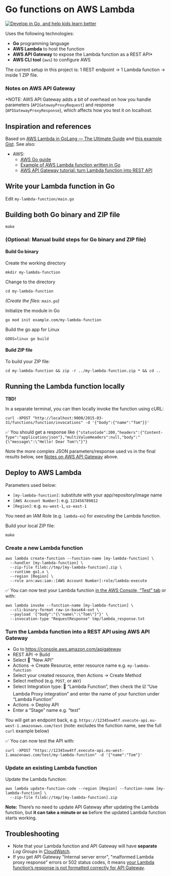 # Go functions on AWS Lambda

[![Develop in Go, and help kids learn better](https://media.cdn.teamtailor.com/images/s3/teamtailor-production/gallery_picture/image_uploads/90c2c459-c30e-4f30-aea3-b7f5e47f52be/original.png)](https://jobs.binogi.com/jobs?department=Tech)

Uses the following technologies:

- **Go** programming language
- **AWS Lambda** to host the function
- **AWS API Gateway** to expose the Lambda function as a REST API*
- **AWS CLI tool** (`aws`) to configure AWS

The current setup in this project is: 1 REST endpoint → 1 Lambda function → inside 1 ZIP file.

### Notes on AWS API Gateway

*NOTE: AWS API Gateway adds a bit of overhead on how you handle parameters (`APIGatewayProxyRequest`) and response (`APIGatewayProxyResponse`), which affects how you test it on localhost.



## Inspiration and references

Based on [AWS Lambda in GoLang — The Ultimate Guide](https://www.softkraft.co/aws-lambda-in-golang/) and [this example Gist](https://gist.github.com/josephspurrier/05b9126279703a81122cba198df50d6f). See also:

- AWS:
	- [AWS Go guide](https://docs.aws.amazon.com/lambda/latest/dg/lambda-golang.html)
	- [Example of AWS Lambda function written in Go](https://docs.aws.amazon.com/lambda/latest/dg/golang-handler.html)
	- [AWS API Gateway tutorial: turn Lambda function into REST API](https://docs.aws.amazon.com/apigateway/latest/developerguide/api-gateway-create-api-as-simple-proxy-for-lambda.html)


## Write your Lambda function in Go

Edit `my-lambda-function/main.go`


## Building both Go binary and ZIP file

    make


### (Optional: Manual build steps for Go binary and ZIP file)

#### Build Go binary

Create the working directory

    mkdir my-lambda-function

Change to the directory

    cd my-lambda-function

_(Create the files: `main.go`)_

Initialize the module in Go

    go mod init example.com/my-lambda-function

Build the go app for Linux

    GOOS=linux go build

#### Build ZIP file

To build your ZIP file:

    cd my-lambda-function && zip -r ../my-lambda-function.zip * && cd ..


## Running the Lambda function locally

**TBD!**

In a separate terminal, you can then locally invoke the function using cURL:

    curl -XPOST "http://localhost:9000/2015-03-31/functions/function/invocations" -d '{"body":{"name":"Tom"}}'

✅ You should get a response like `{"statusCode":200,"headers":{"Content-Type":"application/json"},"multiValueHeaders":null,"body":"{\"message\":\"Hello! Dear Tom!\"}"}`

Note the more complex JSON parameters/response used vs in the final results below, see [Notes on AWS API Gateway](#notes-on-aws-api-gateway) above.


## Deploy to AWS Lambda

Parameters used below:

- `[my-lambda-function]`: substitute with your app/repository/image name
- `[AWS Account Number]`: e.g. `123456789012`
- `[Region]`: e.g. `eu-west-1`, `us-east-1`

You need an IAM Role (e.g. `lambda-ex`) for _executing_ the Lambda function.

Build your local ZIP file:

    make

### Create a new Lambda function

    aws lambda create-function --function-name [my-lambda-function] \
      --handler [my-lambda-function] \
      --zip-file fileb://tmp/[my-lambda-function].zip \
      --runtime go1.x \
      --region [Region] \
      --role arn:aws:iam::[AWS Account Number]:role/lambda-execute

✅ You can now test your Lambda function [in the AWS Console, “Test” tab](https://console.aws.amazon.com/lambda/home) or with:

    aws lambda invoke --function-name [my-lambda-function] \
      --cli-binary-format raw-in-base64-out \
      --payload '{"body":"{\"name\":\"Tom\"}"}' \
      --invocation-type "RequestResponse" tmp/lambda_response.txt

### Turn the Lambda function into a REST API using AWS API Gateway

- Go to https://console.aws.amazon.com/apigateway
- REST API → Build
- Select 🔘 “New API”
- Actions → Create Resource, enter resource name e.g. `my-lambda-function`
- Select your created resource, then Actions → Create Method
- Select method (e.g. `POST`, or `ANY`)
- Select Integration type: 🔘 “Lambda Function”, then check the ☑️ “Use Lambda Proxy integration” and enter the name of your function under “Lambda Function”
- Actions → Deploy API
- Enter a “Stage” name e.g. “test”

You will get an endpoint back, e.g. `https://12345xw4tf.execute-api.eu-west-1.amazonaws.com/test` (note: excludes the function name, see the full `curl` example below)

✅ You can now test the API with:

    curl -XPOST "https://12345xw4tf.execute-api.eu-west-1.amazonaws.com/test/my-lambda-function" -d '{"name":"Tom"}'

### Update an existing Lambda function

Update the Lambda function:

    aws lambda update-function-code --region [Region] --function-name [my-lambda-function] \
      --zip-file fileb://tmp/[my-lambda-function].zip

**Note:** There’s no need to update API Gateway after updating the Lambda function, but **it can take a minute or so** before the updated Lambda function starts working.


## Troubleshooting

- Note that your Lambda function and API Gateway will have **separate** *Log Groups* in [CloudWatch](https://console.aws.amazon.com/cloudwatch/home).
- If you get API Gateway "Internal server error", "malformed Lambda proxy response" errors or 502 status codes, it means [your Lambda function’s response is not formatted correctly for API Gateway](https://aws.amazon.com/premiumsupport/knowledge-center/malformed-502-api-gateway/).
